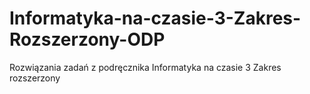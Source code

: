 # Informatyka-na-czasie-3-Zakres-Rozszerzony-ODP
Rozwiązania zadań z podręcznika Informatyka na czasie 3 Zakres rozszerzony
